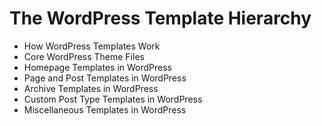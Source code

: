 # The WordPress Template Hierarchy 
- How WordPress Templates Work 
- Core WordPress Theme Files 
- Homepage Templates in WordPress 
- Page and Post Templates in WordPress
- Archive Templates in WordPress
- Custom Post Type Templates in WordPress
- Miscellaneous Templates in WordPress
